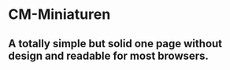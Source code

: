 # CM-Miniaturen

## A totally simple but solid one page without design and readable for most browsers.
